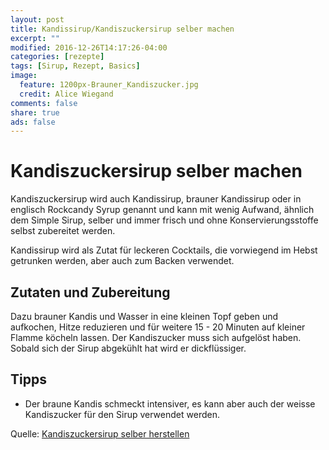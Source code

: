 ```yaml
---
layout: post
title: Kandissirup/Kandiszuckersirup selber machen
excerpt: ""
modified: 2016-12-26T14:17:26-04:00
categories: [rezepte]
tags: [Sirup, Rezept, Basics]
image:
  feature: 1200px-Brauner_Kandiszucker.jpg
  credit: Alice Wiegand  
comments: false
share: true
ads: false
---
```


# Kandiszuckersirup selber machen


Kandiszuckersirup wird auch Kandissirup, brauner Kandissirup oder in englisch Rockcandy Syrup genannt und kann mit wenig Aufwand, ähnlich dem  Simple Sirup, selber und immer frisch und ohne Konservierungsstoffe selbst zubereitet werden.

Kandissirup wird als Zutat für leckeren Cocktails, die vorwiegend im Hebst getrunken werden, aber auch zum Backen verwendet.

## Zutaten und Zubereitung

Dazu brauner Kandis und Wasser in eine kleinen Topf geben und aufkochen, Hitze reduzieren und für weitere 15 - 20 Minuten auf kleiner Flamme köcheln lassen. Der Kandiszucker muss sich aufgelöst haben. Sobald sich der Sirup abgekühlt hat wird er dickflüssiger.




## Tipps
* Der braune Kandis schmeckt intensiver, es kann aber auch der weisse Kandiszucker für den Sirup verwendet werden.


Quelle: <a href="https://www.mischbar.ch/magazin/kandiszuckersirup-selber-herstellen/">Kandiszuckersirup selber herstellen</a>
